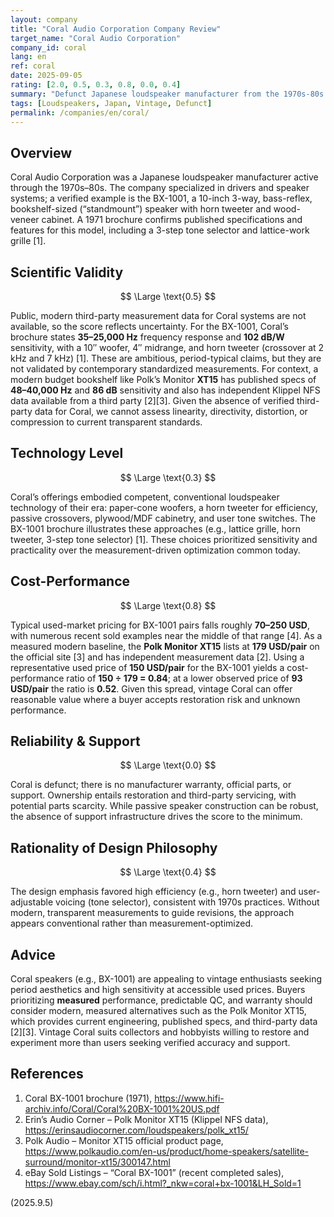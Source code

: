 ```yaml
---
layout: company
title: "Coral Audio Corporation Company Review"
target_name: "Coral Audio Corporation"
company_id: coral
lang: en
ref: coral
date: 2025-09-05
rating: [2.0, 0.5, 0.3, 0.8, 0.0, 0.4]
summary: "Defunct Japanese loudspeaker manufacturer from the 1970s-80s era with conventional technology and reasonable vintage market pricing"
tags: [Loudspeakers, Japan, Vintage, Defunct]
permalink: /companies/en/coral/
---
```


## Overview

Coral Audio Corporation was a Japanese loudspeaker manufacturer active through the 1970s–80s. The company specialized in drivers and speaker systems; a verified example is the BX-1001, a 10-inch 3-way, bass-reflex, bookshelf-sized (“standmount”) speaker with horn tweeter and wood-veneer cabinet. A 1971 brochure confirms published specifications and features for this model, including a 3-step tone selector and lattice-work grille [1].

## Scientific Validity

$$ \Large \text{0.5} $$

Public, modern third-party measurement data for Coral systems are not available, so the score reflects uncertainty. For the BX-1001, Coral’s brochure states **35–25,000 Hz** frequency response and **102 dB/W** sensitivity, with a 10″ woofer, 4″ midrange, and horn tweeter (crossover at 2 kHz and 7 kHz) [1]. These are ambitious, period-typical claims, but they are not validated by contemporary standardized measurements. For context, a modern budget bookshelf like Polk’s Monitor **XT15** has published specs of **48–40,000 Hz** and **86 dB** sensitivity and also has independent Klippel NFS data available from a third party [2][3]. Given the absence of verified third-party data for Coral, we cannot assess linearity, directivity, distortion, or compression to current transparent standards.

## Technology Level

$$ \Large \text{0.3} $$

Coral’s offerings embodied competent, conventional loudspeaker technology of their era: paper-cone woofers, a horn tweeter for efficiency, passive crossovers, plywood/MDF cabinetry, and user tone switches. The BX-1001 brochure illustrates these approaches (e.g., lattice grille, horn tweeter, 3-step tone selector) [1]. These choices prioritized sensitivity and practicality over the measurement-driven optimization common today.

## Cost-Performance

$$ \Large \text{0.8} $$

Typical used-market pricing for BX-1001 pairs falls roughly **70–250 USD**, with numerous recent sold examples near the middle of that range [4]. As a measured modern baseline, the **Polk Monitor XT15** lists at **179 USD/pair** on the official site [3] and has independent measurement data [2]. Using a representative used price of **150 USD/pair** for the BX-1001 yields a cost-performance ratio of **150 ÷ 179 = 0.84**; at a lower observed price of **93 USD/pair** the ratio is **0.52**. Given this spread, vintage Coral can offer reasonable value where a buyer accepts restoration risk and unknown performance.

## Reliability & Support

$$ \Large \text{0.0} $$

Coral is defunct; there is no manufacturer warranty, official parts, or support. Ownership entails restoration and third-party servicing, with potential parts scarcity. While passive speaker construction can be robust, the absence of support infrastructure drives the score to the minimum.

## Rationality of Design Philosophy

$$ \Large \text{0.4} $$

The design emphasis favored high efficiency (e.g., horn tweeter) and user-adjustable voicing (tone selector), consistent with 1970s practices. Without modern, transparent measurements to guide revisions, the approach appears conventional rather than measurement-optimized.

## Advice

Coral speakers (e.g., BX-1001) are appealing to vintage enthusiasts seeking period aesthetics and high sensitivity at accessible used prices. Buyers prioritizing **measured** performance, predictable QC, and warranty should consider modern, measured alternatives such as the Polk Monitor XT15, which provides current engineering, published specs, and third-party data [2][3]. Vintage Coral suits collectors and hobbyists willing to restore and experiment more than users seeking verified accuracy and support.

## References

1. Coral BX-1001 brochure (1971), https://www.hifi-archiv.info/Coral/Coral%20BX-1001%20US.pdf  
2. Erin’s Audio Corner – Polk Monitor XT15 (Klippel NFS data), https://erinsaudiocorner.com/loudspeakers/polk_xt15/  
3. Polk Audio – Monitor XT15 official product page, https://www.polkaudio.com/en-us/product/home-speakers/satellite-surround/monitor-xt15/300147.html  
4. eBay Sold Listings – “Coral BX-1001” (recent completed sales), https://www.ebay.com/sch/i.html?_nkw=coral+bx-1001&LH_Sold=1  

(2025.9.5)
